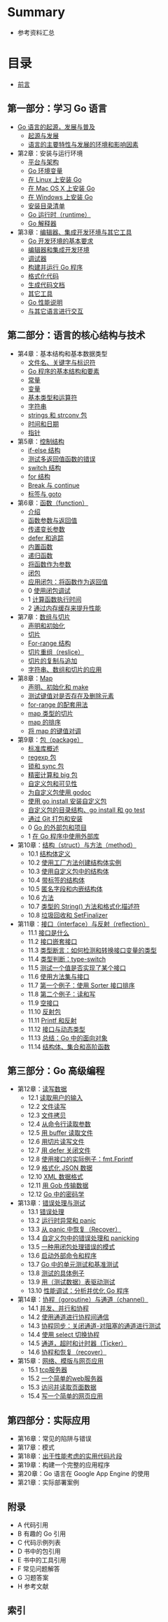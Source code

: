 # Summary

* 参考资料汇总

# 目录
* [前言](eBook/preface.md)

## 第一部分：学习 Go 语言

* [Go 语言的起源，发展与普及](#)
	*  [起源与发展](eBook/01.1.md)
	*  [语言的主要特性与发展的环境和影响因素](eBook/01.2.md)
* 第2章：安装与运行环境
	*  [平台与架构](eBook/02.1.md)
	*  [Go 环境变量](eBook/02.2.md)
	*  [在 Linux 上安装 Go](eBook/02.3.md)
	*  [在 Mac OS X 上安装 Go](eBook/02.4.md)
	*  [在 Windows 上安装 Go](eBook/02.5.md)
	*  [安装目录清单](eBook/02.6.md)
	*  [Go 运行时（runtime）](eBook/02.7.md)
	*  [Go 解释器](eBook/02.8.md)
* 第3章：[编辑器、集成开发环境与其它工具](eBook/03.0.md)
	*  [Go 开发环境的基本要求](eBook/03.1.md)
	*  [编辑器和集成开发环境](eBook/03.2.md)
	*  [调试器](eBook/03.3.md)
	*  [构建并运行 Go 程序](eBook/03.4.md)
	*  [格式化代码](eBook/03.5.md)
	*  [生成代码文档](eBook/03.6.md)
	*  [其它工具](eBook/03.7.md)
	*  [Go 性能说明](eBook/03.8.md)
	*  [与其它语言进行交互](eBook/03.9.md)

## 第二部分：语言的核心结构与技术

* 第4章：基本结构和基本数据类型
	*  [文件名、关键字与标识符](eBook/04.1.md)
	*  [Go 程序的基本结构和要素](eBook/04.2.md)
	*  [常量](eBook/04.3.md)
	*  [变量](eBook/04.4.md)
	*  [基本类型和运算符](eBook/04.5.md)
	*  [字符串](eBook/04.6.md)
	*  [strings 和 strconv 包](eBook/04.7.md)
	*  [时间和日期](eBook/04.8.md)
	*  [指针](eBook/04.9.md)
* 第5章：[控制结构](eBook/05.0.md)
	*  [if-else 结构](eBook/05.1.md)
	*  [测试多返回值函数的错误](eBook/05.2.md)
	*  [switch 结构](eBook/05.3.md)
	*  [for 结构](eBook/05.4.md)
	*  [Break 与 continue](eBook/05.5.md)
	*  [标签与 goto](eBook/05.6.md)
* 第6章：[函数（function）](eBook/06.0.md)
	*  [介绍](eBook/06.1.md)
	*  [函数参数与返回值](eBook/06.2.md)
	*  [传递变长参数](eBook/06.3.md)
	*  [defer 和追踪](eBook/06.4.md)
	*  [内置函数](eBook/06.5.md)
	*  [递归函数](eBook/06.6.md)
	*  [将函数作为参数](eBook/06.7.md)
	*  [闭包](eBook/06.8.md)
	*  [应用闭包：将函数作为返回值](eBook/06.9.md)
	* 0 [使用闭包调试](eBook/06.10.md)
	* 1 [计算函数执行时间](eBook/06.11.md)
	* 2 [通过内存缓存来提升性能](eBook/06.12.md)
* 第7章：[数组与切片](eBook/07.0.md)
	*  [声明和初始化](eBook/07.1.md)
	*  [切片](eBook/07.2.md)
	*  [For-range 结构](eBook/07.3.md)
	*  [切片重组（reslice）](eBook/07.4.md)
	*  [切片的复制与追加](eBook/07.5.md)
	*  [字符串、数组和切片的应用](eBook/07.6.md)
* 第8章：[Map](eBook/08.0.md)
	*  [声明、初始化和 make](eBook/08.1.md)
	*  [测试键值对是否存在及删除元素](eBook/08.2.md)
	*  [for-range 的配套用法](eBook/08.3.md)
	*  [map 类型的切片](eBook/08.4.md)
	*  [map 的排序](eBook/08.5.md)
	*  [将 map 的键值对调](eBook/08.6.md)
* 第9章：[包（package）](eBook/09.0.md)
	*  [标准库概述](eBook/09.1.md)
	*  [regexp 包](eBook/09.2.md)
	*  [锁和 sync 包](eBook/09.3.md)
	*  [精密计算和 big 包](eBook/09.4.md)
	*  [自定义包和可见性](eBook/09.5.md)
	*  [为自定义包使用 godoc](eBook/09.6.md)
	*  [使用 go install 安装自定义包](eBook/09.7.md)
	*  [自定义包的目录结构、go install 和 go test](eBook/09.8.md)
	*  [通过 Git 打包和安装](eBook/09.9.md)
	* 0 [Go 的外部包和项目](eBook/09.10.md)
	* 1 [在 Go 程序中使用外部库](eBook/09.11.md)
* 第10章：[结构（struct）与方法（method）](eBook/10.0.md)
    * 10.1 [结构体定义](eBook/10.1.md)
    * 10.2 [使用工厂方法创建结构体实例](eBook/10.2.md)
    * 10.3 [使用自定义包中的结构体](eBook/10.3.md)
    * 10.4 [带标签的结构体](eBook/10.4.md)
    * 10.5 [匿名字段和内嵌结构体](eBook/10.5.md)
    * 10.6 [方法](eBook/10.6.md)
    * 10.7 [类型的 String() 方法和格式化描述符](eBook/10.7.md)
    * 10.8 [垃圾回收和 SetFinalizer](eBook/10.8.md)
* 第11章：[接口（interface）与反射（reflection）](eBook/11.0.md)
    * 11.1 [接口是什么](eBook/11.1.md)
    * 11.2 [接口嵌套接口](eBook/11.2.md)
    * 11.3 [类型断言：如何检测和转换接口变量的类型](eBook/11.3.md)
    * 11.4 [类型判断：type-switch](eBook/11.4.md)
    * 11.5 [测试一个值是否实现了某个接口](eBook/11.5.md)
    * 11.6 [使用方法集与接口](eBook/11.6.md)
    * 11.7 [第一个例子：使用 Sorter 接口排序](eBook/11.7.md)
    * 11.8 [第二个例子：读和写](eBook/11.8.md)
    * 11.9 [空接口](eBook/11.9.md)
    * 11.10 [反射包](eBook/11.10.md)
    * 11.11 [Printf 和反射](eBook/11.11.md)
    * 11.12 [接口与动态类型](eBook/11.12.md)
    * 11.13 [总结：Go 中的面向对象](eBook/11.13.md)
    * 11.14 [结构体、集合和高阶函数](eBook/11.14.md)

## 第三部分：Go 高级编程

* 第12章：[读写数据](eBook/12.0.md)
    * 12.1 [读取用户的输入](eBook/12.1.md)
    * 12.2 [文件读写](eBook/12.2.md)
    * 12.3 [文件拷贝](eBook/12.3.md)
    * 12.4 [从命令行读取参数](eBook/12.4.md)
    * 12.5 [用 buffer 读取文件](eBook/12.5.md)
    * 12.6 [用切片读写文件](eBook/12.6.md)
    * 12.7 [用 defer 关闭文件](eBook/12.7.md)
    * 12.8 [使用接口的实际例子：fmt.Fprintf](eBook/12.8.md)
    * 12.9 [格式化 JSON 数据](eBook/12.9.md)
    * 12.10 [XML 数据格式](eBook/12.10.md)
    * 12.11 [用 Gob 传输数据](eBook/12.11.md)
    * 12.12 [Go 中的密码学](eBook/12.12.md)
* 第13章：[错误处理与测试](eBook/13.0.md)
    * 13.1 [错误处理](eBook/13.1.md)
    * 13.2 [运行时异常和 panic](eBook/13.2.md)
    * 13.3 [从 panic 中恢复（Recover）](eBook/13.3.md)
    * 13.4 [自定义包中的错误处理和 panicking](eBook/13.4.md)
    * 13.5 [一种用闭包处理错误的模式](eBook/13.5.md)
    * 13.6 [启动外部命令和程序](eBook/13.6.md)
    * 13.7 [Go 中的单元测试和基准测试](eBook/13.7.md)
    * 13.8 [测试的具体例子](eBook/13.8.md)
    * 13.9 [用（测试数据）表驱动测试](eBook/13.9.md)
    * 13.10 [性能调试：分析并优化 Go 程序](eBook/13.10.md)
* 第14章：[协程（goroutine）与通道（channel）](eBook/14.0.md)
    * 14.1 [并发、并行和协程](eBook/14.1.md)
    * 14.2 [使用通道进行协程间通信](eBook/14.2.md)
    * 14.3 [协程同步：关闭通道-对阻塞的通道进行测试](eBook/14.3.md)
    * 14.4 [使用 select 切换协程](eBook/14.4.md)
    * 14.5 [通道，超时和计时器（Ticker）](eBook/14.5.md)
    * 14.6 [协程和恢复（recover）](eBook/14.6.md)
* 第15章：[网络、模版与网页应用](eBook/15.0.md)
    * 15.1 [tcp服务器](eBook/15.1.md)
    * 15.2 [一个简单的web服务器](eBook/15.2.md)
    * 15.3 [访问并读取页面数据](eBook/15.3.md)
    * 15.4 [写一个简单的网页应用](eBook/15.4.md)

## 第四部分：实际应用

* 第16章：常见的陷阱与错误
* 第17章：模式
* 第18章：[出于性能考虑的实用代码片段](eBook/18.0.md)
* 第19章：构建一个完整的应用程序
* 第20章：Go 语言在 Google App Engine 的使用
* 第21章：实际部署案例

## 附录

* A 代码引用
* B 有趣的 Go 引用
* C 代码示例列表
* D 书中的包引用
* E 书中的工具引用
* F 常见问题解答
* G 习题答案
* H 参考文献

## 索引
